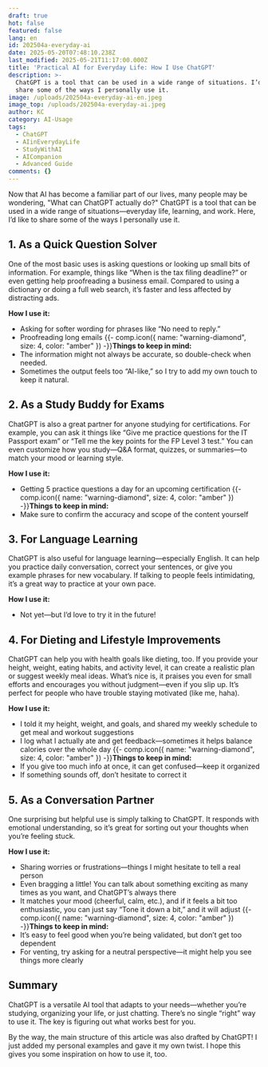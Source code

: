 ```yaml
---
draft: true
hot: false
featured: false
lang: en
id: 202504a-everyday-ai
date: 2025-05-20T07:48:10.238Z
last_modified: 2025-05-21T11:17:00.000Z
title: 'Practical AI for Everyday Life: How I Use ChatGPT'
description: >-
  ChatGPT is a tool that can be used in a wide range of situations. I’d like to
  share some of the ways I personally use it. 
image: /uploads/202504a-everyday-ai-en.jpeg
image_top: /uploads/202504a-everyday-ai.jpeg
author: KC
category: AI-Usage
tags:
  - ChatGPT
  - AIinEverydayLife
  - StudyWithAI
  - AICompanion
  - Advanced Guide
comments: {}
---
```

Now that AI has become a familiar part of our lives, many people may be wondering, 
"What can ChatGPT actually do?" ChatGPT is a tool that can be used in a wide range of situations—everyday life, learning, and work. Here, I’d like to share some of the ways I personally use it. 

<!--more-->

## 1. As a Quick Question Solver 
One of the most basic uses is asking questions or looking up small bits of information. 
For example, things like “When is the tax filing deadline?” or even getting help proofreading a business email. 
Compared to using a dictionary or doing a full web search, it’s faster and less affected by distracting ads.

**How I use it:**
* Asking for softer wording for phrases like “No need to reply.” 
* Proofreading long emails 
{{- comp.icon({ name: "warning-diamond", size: 4, color: "amber" }) -}}**Things to keep in mind:**
* The information might not always be accurate, so double-check when needed.
* Sometimes the output feels too “AI-like,” so I try to add my own touch to keep it natural.

## 2. As a Study Buddy for Exams 
ChatGPT is also a great partner for anyone studying for certifications. 
For example, you can ask it things like “Give me practice questions for the IT Passport exam” or “Tell me the key points for the FP Level 3 test.” 
You can even customize how you study—Q&A format, quizzes, or summaries—to match your mood or learning style. 

**How I use it:**
* Getting 5 practice questions a day for an upcoming certification
 {{- comp.icon({ name: "warning-diamond", size: 4, color: "amber" }) -}}**Things to keep in mind:**
* Make sure to confirm the accuracy and scope of the content yourself
  
## 3. For Language Learning 
ChatGPT is also useful for language learning—especially English. 
It can help you practice daily conversation, correct your sentences, or give you example phrases for new vocabulary. 
If talking to people feels intimidating, it’s a great way to practice at your own pace.

**How I use it:**
* Not yet—but I’d love to try it in the future!

## 4. For Dieting and Lifestyle Improvements
ChatGPT can help you with health goals like dieting, too. 
If you provide your height, weight, eating habits, and activity level, it can create a realistic plan or suggest weekly meal ideas. 
What’s nice is, it praises you even for small efforts and encourages you without judgment—even if you slip up. 
It’s perfect for people who have trouble staying motivated (like me, haha). 

**How I use it:**
* I told it my height, weight, and goals, and shared my weekly schedule to get meal and workout suggestions
* I log what I actually ate and get feedback—sometimes it helps balance calories over the whole day
{{- comp.icon({ name: "warning-diamond", size: 4, color: "amber" }) -}}**Things to keep in mind:**
* If you give too much info at once, it can get confused—keep it organized
* If something sounds off, don’t hesitate to correct it

## 5. As a Conversation Partner 
One surprising but helpful use is simply talking to ChatGPT. 
It responds with emotional understanding, so it’s great for sorting out your thoughts when you’re feeling stuck. 

**How I use it:**
* Sharing worries or frustrations—things I might hesitate to tell a real person
* Even bragging a little! You can talk about something exciting as many times as you want, and ChatGPT’s always there
* It matches your mood (cheerful, calm, etc.), and if it feels a bit too enthusiastic, you can just say “Tone it down a bit,” and it will adjust
{{- comp.icon({ name: "warning-diamond", size: 4, color: "amber" }) -}}**Things to keep in mind:**
* It’s easy to feel good when you’re being validated, but don’t get too dependent
* For venting, try asking for a neutral perspective—it might help you see things more clearly

## Summary 
ChatGPT is a versatile AI tool that adapts to your needs—whether you’re studying, organizing your life, or just chatting. 
There’s no single “right” way to use it. The key is figuring out what works best for you. 

By the way, the main structure of this article was also drafted by ChatGPT! 
I just added my personal examples and gave it my own twist. 
I hope this gives you some inspiration on how to use it, too.
